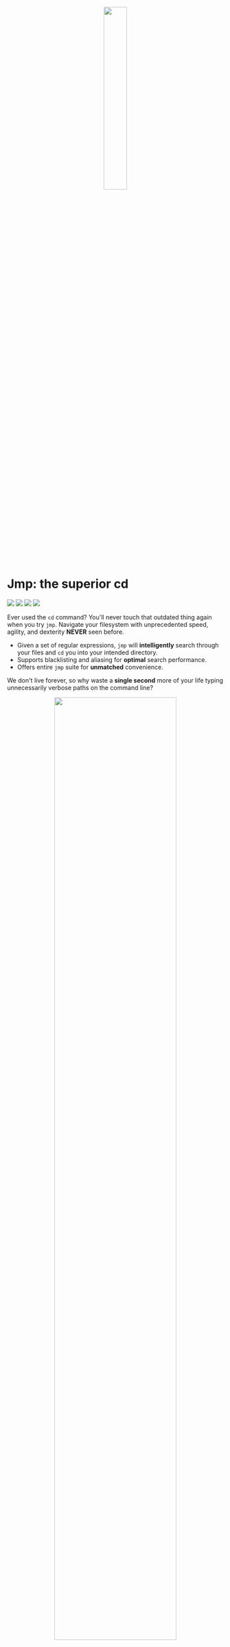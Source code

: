 <p align="center">
  <img src="https://user-images.githubusercontent.com/60802511/145707518-9db0962c-c291-4a32-bb1d-478227fd2e11.png" width="33%">
</p>


# Jmp: the superior cd
<p>
  <img src="https://img.shields.io/badge/Setup-easy-blue">
  <img src="https://img.shields.io/badge/Cross--Platform-true-blue">
  <img src="https://img.shields.io/badge/Documentation-100%25-brightgreen">
  <img src="https://img.shields.io/badge/Licence-MIT-green">
</p>

Ever used the `cd` command? You'll never touch that outdated thing again when you try `jmp`. Navigate your filesystem with unprecedented speed, agility, and dexterity **NEVER** seen before.

- Given a set of regular expressions, `jmp` will **intelligently** search through your files and `cd` you into your intended directory.
- Supports blacklisting and aliasing for **optimal** search performance.
- Offers entire `jmp` suite for **unmatched** convenience.

We don't live forever, so why waste a **single second** more of your life typing unnecessarily verbose paths on the command line?

<p align="center">
  <img src="https://user-images.githubusercontent.com/60802511/145711127-3a9ded85-46c2-487c-8089-9e07634bffad.mp4" width="75%">
</p>

## Getting Started
In terms of dependencies, all you need is a working installation of [Python 3](https://www.python.org/downloads/). The scripts only utilizes standard libraries so no package installation needed.

\
Clone this repo:
```
$ git clone https://github.com/gholmes829/Jmp.git
```
\
Without changing folders from the place you ran `git clone`, run the following setup:
```bash
echo -e "SCRIPT_DIR=\"$(pwd)/Jmp\"\n\n$(cat Jmp/jmp_wrapper.sh)" > Jmp/jmp_wrapper.sh; \
echo -e "\nsource \"$(pwd)/Jmp/jmp_wrapper.sh\"" >> YOUR_TERMINAL_CONFIG_PATH; \
source YOUR_TERMINAL_CONFIG_PATH
```
where `YOUR_TERMINAL_CONFIG_PATH` is the path to your `~/.bashrc`, `~/.zshrc`, or whatever else you use that gets run upon opening a terminal.

If you ever want to uninstall `jmp`, all you need to do is remove the `source <path to jmp_wrapper.sh>` that gets appended to your terminal config file.

## Basic Usage
Basic usage is as follows:
```
$ jmp expr_1 expr_2 ...expr_n
```
where each `expr_i` is a Python-compatible regex string (which includes basic text strings). The algorithm will perform a [breadth first search](https://en.wikipedia.org/wiki/Breadth-first_search) from the specified search root and perform a `cd` upon finding a match.
Take note of several details:
- By default, expressions are matched relative to the *start* of filenames
  - `jmp a` would match `a` and `ab` but not `ba`
  - You could easily `jmp` to somewhere ending with "a" with `jmp ".*a$"`

- By default, `expr_n` matches files in addition to directories
  - In the case of a non-directory match, it will `cd` you to the directory containing the matched file
  - If you want to **only** match directories, try `jmpd`, a simple alias for `jmp -d`

## Blacklisting
If you don't want to waste compute time on deep directories that you know don't contain anything useful, you can use the blacklist. Any blacklisted term will not be evaluated. For example, adding `"Documents"` into `blacklist.json` prevents us from searching for or inside of the documents folder. This allows for a faster experience.

## Aliasing
If you find yourself not wanting to refer to a directory's name every time, you can use aliases. You can modify `aliases.json` to include a key-value pair that transforms your input. For example, adding `"cc": "EECS 665"` to `aliases.json` would make it so `jmp cc` gets interpreted as `jmp EECS\ 665`. This allows for shorter commands that get you to where you want. 

## Flags and Jmp Suite
Learn more about flags and usage:
```
$ jmp -h
```

Flags include:
* `-b, --begin <str, path>` set root of search
* `-f, --file` specify that files (rather than dirs) should be searched for
* `-d, --dir` specify that dirs (rather than files) should be searched for
* `-l, --level <int, level>` search will now run until match found or until max depth reached
* `-s, --silent` indicate that failure to find path should not print a message


Take note of the function variations/ aliases that come with the `jmp` suite:
- `jmpa` runs `jmp` using root as the search root
- `jmps` runs `jmp` using the first argument as the search root
- `jmpf` runs `jmp` and allows only files to be matched by `expr_n`
- `jmpd` runs `jmp` and allows only dirs to be matched by `expr_n`

Since a major point of `jmp` is for convenience and to save time, it would make sense to use `jmpd` rather than `jmp -d`, for example.

## Tips and Tricks
If you excessively shorten your expressions, it is very likely you'll end up in a lexically similiar location that is different from what you intended. Using multiple strategic expressions will conversely speed up the operation by narrowing the search space.

Considering the absolute worst case in terms of convenience, we can see that `jmp` converges to `cd` as each expression could be the next folder that you would need to `cd` to (e.g. `jmp Projects Diviner core` vs `cd Projects/Diviner/core`). In other words, `jmp` is *at least* as convenient as `cd` and has potential to be a lot, lot better. However, if you try to drop too much information, you may lose accuracy. Try to use the minimal number of expressions while still retaining substrings or patterns unique to your target location.

Optionally, you can rename the `jmp` command to something else. Setting `alias dc=jmp` in your terminal config file will now let you run `dc D c` (from the example above), where `dc` is now `cd`'s evil nemesis.

Desperately need a file but don't remember the full name or path? Try `jmpa ".*<snippet of name you remember>.*"`.

## Deeper Customization
All `jmp_wrapper.sh` does is call and handle output from `jmp.py`. `jmp.py` is pretty succinct and modular, so it shouldn't be too hard to modify the constraints for searching, matching, or even the traversal algorithm itself.

## Contributing
Please feel free to reach out if you're interested in contributing or have ideas for features!

## License
This project is licensed under the MIT License - see the LICENSE file for details
